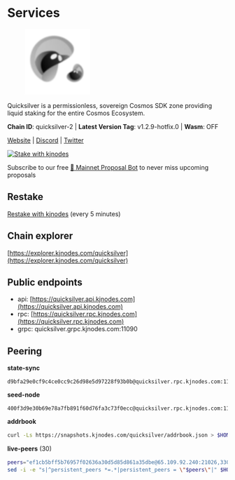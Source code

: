 # Services

<figure><img src="https://raw.githubusercontent.com/kj89/cosmos-images/main/logos/quicksilver.png" width="150" alt=""><figcaption></figcaption></figure>

Quicksilver is a permissionless, sovereign Cosmos SDK zone providing liquid staking for the entire Cosmos Ecosystem.

**Chain ID**: quicksilver-2 | **Latest Version Tag**: v1.2.9-hotfix.0 | **Wasm**: OFF

[Website](https://quicksilver.zone) | [Discord](https://discord.gg/quicksilverprotocol) | [Twitter](https://twitter.com/quicksilverzone)

[![Stake with kjnodes](https://i.ibb.co/cr44Q8j/button-stake-with-kjnodes.png)](https://restake.app/quicksilver/quickvaloper1fqfgpwdngmmay6ah7mg9y4k7ayykpzu6l3ht2m)

Subscribe to our free [🤖 Mainnet Proposal Bot](https://t.me/kjnodes_proposal_bot) to never miss upcoming proposals

## Restake

[Restake with kjnodes](https://restake.app/quicksilver/quickvaloper1fqfgpwdngmmay6ah7mg9y4k7ayykpzu6l3ht2m) (every 5 minutes)
## Chain explorer
[https://explorer.kjnodes.com/quicksilver](https://explorer.kjnodes.com/quicksilver)

## Public endpoints

* api: [https://quicksilver.api.kjnodes.com](https://quicksilver.api.kjnodes.com)
* rpc: [https://quicksilver.rpc.kjnodes.com](https://quicksilver.rpc.kjnodes.com)
* grpc: quicksilver.grpc.kjnodes.com:11090

## Peering

**state-sync**

```text
d9bfa29e0cf9c4ce0cc9c26d98e5d97228f93b0b@quicksilver.rpc.kjnodes.com:11656
```

**seed-node**

```text
400f3d9e30b69e78a7fb891f60d76fa3c73f0ecc@quicksilver.rpc.kjnodes.com:11659
```

**addrbook**
```bash
curl -Ls https://snapshots.kjnodes.com/quicksilver/addrbook.json > $HOME/.quicksilverd/config/addrbook.json
```

**live-peers** (30)
```bash
peers="ef1cb5bff5b76957f02636a30d5d85d861a35dbe@65.109.92.240:21026,3308d9078fcca016fbd8dc8f3b19666326f41a6f@138.201.121.185:26672,43b97f492bf47b455b7b275c396b1840f4eb336d@142.132.139.101:26656,71d1e3336f41475c3dfc247aa77a8842a24c369a@144.91.80.32:11656,e09b47db9c221a9d064069befcc471d949d2c28d@45.14.135.159:15620,ebc272824924ea1a27ea3183dd0b9ba713494f83@195.3.220.136:27026,0ad45ecd219b9151ac17951dc1cd6303bcda2b58@65.109.106.169:26656,ebafaa0d0087ecfc785b095d6a91a67a12eecd80@5.9.100.25:26656,e72108879602113f6661507b583ff8b5616f06c6@95.217.202.49:31656,03b3e3093b6cd33fba9f00cea6c2a560f89c61d6@195.14.6.2:26656,e3dd956ac4081ba42ae3d038edd6d80ddf092751@198.199.90.99:26656,3364e9309e464ef9a8fb434db6a47168546f7f91@139.99.208.77:26656,6785dbb8a0138600e0e0faaa77baa375451b38bb@162.55.132.48:15620,9bd2b7e39fb0d823402f22c90e3000fdf3cd05bf@88.99.104.180:26656,c3ec2daba16e457ca5117079f34ff49e99e7572d@65.109.94.221:35656,cbc2c7a7cd39750abee0dcd5dd2832feddbde20e@50.21.173.76:26656,f73ee3d2450f41bcf1b2975552cdf60a118a64c9@46.4.50.247:11656,e64a4e480a2971c339fa06a58293e8e060082ad5@185.16.36.134:26656,2b73e89e8b8ff83271665a9766eba76dcd15735f@57.128.73.31:32306,602700ce2ed57b2176514ec2ecbda079caa7a536@178.170.40.28:15620,185f80586290dcd53db67ebc2da1e146e291bcd6@148.251.13.186:11156,0865ef3e5a613f75f17a0092bd47e71d8c171124@51.222.44.116:15656,6f80fa3110d45fa7cf08fe7df94cf9f60da8ad4a@178.63.67.112:26656,b4bcce87121963e1e97619dc135f2eb1a9fd5dfc@88.198.32.17:36656,ae353518e6009eb48d80ccf6a006a9644e9dd309@146.19.24.101:26656,225a08945298003a397eb6a51854525948fd9a5b@162.55.245.149:2010,a4f29a68180d1a1c931b50e2438a63b0d45d6915@89.58.48.229:26656,d9bfa29e0cf9c4ce0cc9c26d98e5d97228f93b0b@65.109.88.38:11656,34047b39deae3110158c2bf7359e4a1b559dd8ca@159.89.171.207:26656,ae44851a5d63d70382c1621bc7727db2a40d10d0@88.99.164.158:21026"
sed -i -e "s|^persistent_peers *=.*|persistent_peers = \"$peers\"|" $HOME/.quicksilverd/config/config.toml
```
